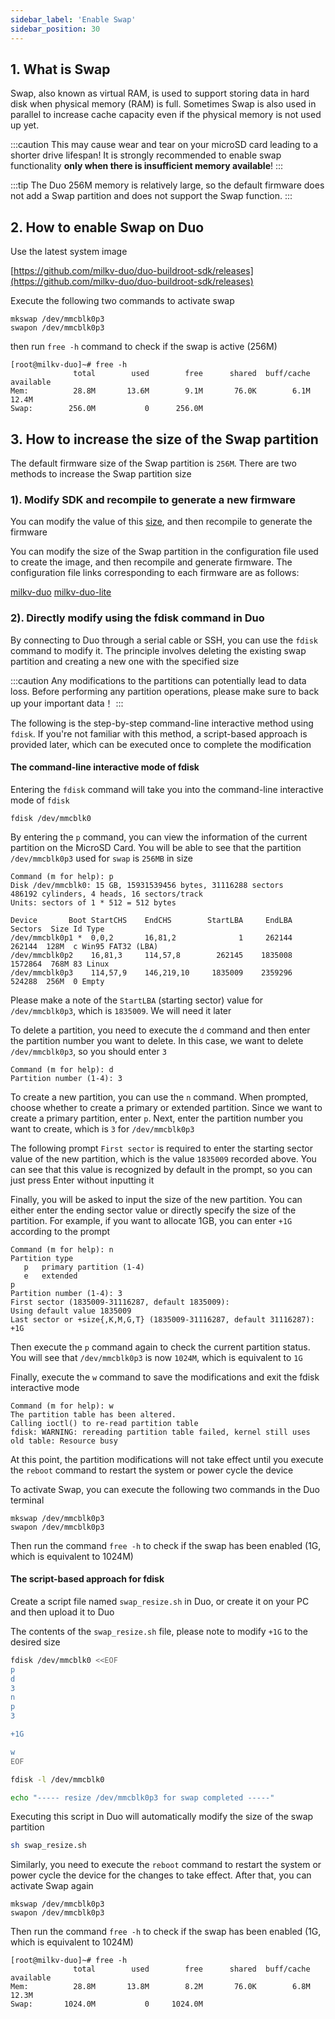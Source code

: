 ```yaml
---
sidebar_label: 'Enable Swap'
sidebar_position: 30
---
```


## 1. What is Swap

Swap, also known as virtual RAM, is used to support storing data in hard disk when physical memory (RAM) is full. Sometimes Swap is also used in parallel to increase cache capacity even if the physical memory is not used up yet.

:::caution
This may cause wear and tear on your microSD card leading to a shorter drive lifespan! It is strongly recommended to enable swap functionality **only when there is insufficient memory available**!
:::

:::tip
The Duo 256M memory is relatively large, so the default firmware does not add a Swap partition and does not support the Swap function.
:::

## 2. How to enable Swap on Duo

Use the latest system image

[https://github.com/milkv-duo/duo-buildroot-sdk/releases](https://github.com/milkv-duo/duo-buildroot-sdk/releases)

Execute the following two commands to activate swap
```
mkswap /dev/mmcblk0p3
swapon /dev/mmcblk0p3
```
then run `free -h` command to check if the swap is active (256M)

```
[root@milkv-duo]~# free -h
              total        used        free      shared  buff/cache   available
Mem:          28.8M       13.6M        9.1M       76.0K        6.1M       12.4M
Swap:        256.0M           0      256.0M
```

## 3. How to increase the size of the Swap partition

The default firmware size of the Swap partition is `256M`. There are two methods to increase the Swap partition size

### 1). Modify SDK and recompile to generate a new firmware

You can modify the value of this [size](https://github.com/milkv-duo/duo-buildroot-sdk/blob/develop/milkv/genimage-milkv-duo.cfg#L36), and then recompile to generate the firmware

You can modify the size of the Swap partition in the configuration file used to create the image, and then recompile and generate firmware. The configuration file links corresponding to each firmware are as follows:

[milkv-duo](https://github.com/milkv-duo/duo-buildroot-sdk/blob/develop/device/milkv-duo/genimage.cfg#L36)
[milkv-duo-lite](https://github.com/milkv-duo/duo-buildroot-sdk/blob/develop/device/milkv-duo-lite/genimage.cfg#L36)

### 2). Directly modify using the fdisk command in Duo

By connecting to Duo through a serial cable or SSH, you can use the `fdisk` command to modify it. The principle involves deleting the existing swap partition and creating a new one with the specified size

:::caution
Any modifications to the partitions can potentially lead to data loss. Before performing any partition operations, please make sure to back up your important data！
:::

The following is the step-by-step command-line interactive method using `fdisk`. If you're not familiar with this method, a script-based approach is provided later, which can be executed once to complete the modification

#### The command-line interactive mode of fdisk

Entering the `fdisk` command will take you into the command-line interactive mode of `fdisk`

```
fdisk /dev/mmcblk0
```

By entering the `p` command, you can view the information of the current partition on the MicroSD Card. You will be able to see that the partition `/dev/mmcblk0p3` used for `swap` is `256MB` in size
```
Command (m for help): p
Disk /dev/mmcblk0: 15 GB, 15931539456 bytes, 31116288 sectors
486192 cylinders, 4 heads, 16 sectors/track
Units: sectors of 1 * 512 = 512 bytes

Device       Boot StartCHS    EndCHS        StartLBA     EndLBA    Sectors  Size Id Type
/dev/mmcblk0p1 *  0,0,2       16,81,2              1     262144     262144  128M  c Win95 FAT32 (LBA)
/dev/mmcblk0p2    16,81,3     114,57,8        262145    1835008    1572864  768M 83 Linux
/dev/mmcblk0p3    114,57,9    146,219,10     1835009    2359296     524288  256M  0 Empty
```
Please make a note of the `StartLBA` (starting sector) value for `/dev/mmcblk0p3`, which is `1835009`. We will need it later

To delete a partition, you need to execute the `d` command and then enter the partition number you want to delete. In this case, we want to delete `/dev/mmcblk0p3`, so you should enter `3`
```
Command (m for help): d
Partition number (1-4): 3
```

To create a new partition, you can use the `n` command. When prompted, choose whether to create a primary or extended partition. Since we want to create a primary partition, enter `p`. Next, enter the partition number you want to create, which is `3` for `/dev/mmcblk0p3`

The following prompt `First sector` is required to enter the starting sector value of the new partition, which is the value `1835009` recorded above. You can see that this value is recognized by default in the prompt, so you can just press Enter without inputting it

Finally, you will be asked to input the size of the new partition. You can either enter the ending sector value or directly specify the size of the partition. For example, if you want to allocate 1GB, you can enter `+1G` according to the prompt
```
Command (m for help): n
Partition type
   p   primary partition (1-4)
   e   extended
p
Partition number (1-4): 3
First sector (1835009-31116287, default 1835009): 
Using default value 1835009
Last sector or +size{,K,M,G,T} (1835009-31116287, default 31116287): +1G
```
Then execute the `p` command again to check the current partition status. You will see that `/dev/mmcblk0p3` is now `1024M`, which is equivalent to `1G`

Finally, execute the `w` command to save the modifications and exit the fdisk interactive mode
```
Command (m for help): w
The partition table has been altered.
Calling ioctl() to re-read partition table
fdisk: WARNING: rereading partition table failed, kernel still uses old table: Resource busy
```
At this point, the partition modifications will not take effect until you execute the `reboot` command to restart the system or power cycle the device

To activate Swap, you can execute the following two commands in the Duo terminal
```
mkswap /dev/mmcblk0p3
swapon /dev/mmcblk0p3
```
Then run the command `free -h` to check if the swap has been enabled (1G, which is equivalent to 1024M)

#### The script-based approach for fdisk

Create a script file named `swap_resize.sh` in Duo, or create it on your PC and then upload it to Duo

The contents of the `swap_resize.sh` file, please note to modify `+1G` to the desired size
```bash
fdisk /dev/mmcblk0 <<EOF
p
d
3
n
p
3

+1G

w
EOF

fdisk -l /dev/mmcblk0

echo "----- resize /dev/mmcblk0p3 for swap completed -----"
```

Executing this script in Duo will automatically modify the size of the swap partition
```bash
sh swap_resize.sh
```

Similarly, you need to execute the `reboot` command to restart the system or power cycle the device for the changes to take effect. After that, you can activate Swap again
```
mkswap /dev/mmcblk0p3
swapon /dev/mmcblk0p3
```

Then run the command `free -h` to check if the swap has been enabled (1G, which is equivalent to 1024M)

```
[root@milkv-duo]~# free -h
              total        used        free      shared  buff/cache   available
Mem:          28.8M       13.8M        8.2M       76.0K        6.8M       12.3M
Swap:       1024.0M           0     1024.0M
```